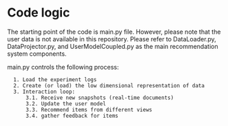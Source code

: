 
# Code logic

The starting point of the code is main.py file. However, please note that the user data is not available in this repository.
Please refer to DataLoader.py, DataProjector.py, and UserModelCoupled.py as the main recommendation system components.

 main.py controls the following process:
 
      1. Load the experiment logs 
      2. Create (or load) the low dimensional representation of data
      3. Interaction loop:
          3.1. Receive new snapshots (real-time documents)
          3.2. Update the user model
          3.3. Recommend items from different views
          3.4. gather feedback for items
          
